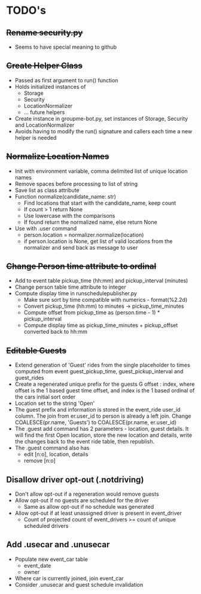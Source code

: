 # TODO's

## ~~Rename security.py~~

- Seems to have special meaning to github

## ~~Create Helper Class~~

- Passed as first argument to run() function
- Holds initialized instances of
    - Storage
    - Security
    - LocationNormalizer
    - ... future helpers
- Create instance in groupme-bot.py, set instances of Storage, Security and LocationNormalizer
- Avoids having to modify the run() signature and callers each time a new helper is needed

## ~~Normalize Location Names~~

- Init with environment variable, comma delimited list of unique location names
- Remove spaces before processing to list of string
- Save list as class attribute
- Function normalize(candidate_name: str)
    - Find locations that start with the candidate_name, keep count
    - If count > 1 return None
    - Use lowercase with the comparisons
    - If found return the normalized name, else return None
- Use with .user command
    - person.location = normalizer.normalize(location)
    - if person.location is None, get list of valid locations from the normalizer and send back as message to user

## ~~Change Person time attribute to ordinal~~

- Add to event table pickup_time (hh:mm) and pickup_interval (minutes)
- Change person table time attribute to integer
- Compute display time in runschedulepublisher.py
    - Make sure sort by time compatible with numerics - format(%2.2d)
    - Convert pickup_time (hh:mm) to minutes -> pickup_time_minutes
    - Compute offset from pickup_time as (person.time - 1) * pickup_interval
    - Compute display time as pickup_time_minutes + pickup_offset converted back to hh:mm

## ~~Editable Guests~~

- Extend generation of 'Guest' rides from the single placeholder to times computed from event guest_pickup_time, guest_pickup_interval and guest_rides
- Create a regenerated unique prefix for the guests G offset : index, where offset is the 1 based guest time offset, and index is the 1 based ordinal of the cars initial sort order
- Location set to the string 'Open'
- The guest prefix and information is stored in the event_ride user_id column. The join from er.user_id to person is already a left join. Change COALESCE(pr.name, 'Guests') to COALESCE(pr.name, er.user_id)
- The .guest add command has 2 parameters - location, guest details. It will find the first Open location, store the new location and details, write the changes back to the event ride table, then republish.
- The .guest command also has
    - edit [n:o], location, details
    - remove [n:o]

## Disallow driver opt-out (.notdriving)

- Don't allow opt-out if a regeneration would remove guests
- Allow opt-out if no guests are scheduled for the driver
    - Same as allow opt-out if no schedule was generated
- Allow opt-out if at least unassigned driver is present in event_driver
    - Count of projected count of event_drivers >= count of unique scheduled drivers


## Add .usecar and .unusecar

- Populate new event_car table
    - event_date
    - owner
- Where car is currently joined, join event_car
- Consider .unusecar and guest schedule invalidation
